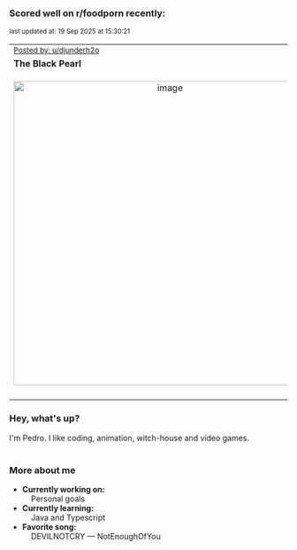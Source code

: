 ### Scored well on r/foodporn recently:

<p align="left"><sub>last updated at: 19 Sep 2025 at 15:30:21</sub></p>

|   |
| --- |
| <sub>[Posted by: u/djunderh2o][source]</sub> |
| **The Black Pearl** | 
|<p align="center"> <img alt="image" src="https://i.redd.it/ylcnzmfaqxpf1.jpeg" width="550" /> </p>|
|   |

### Hey, what's up?

I'm Pedro. I like coding, animation, witch-house and video games.<br><br>

### More about me
- **Currently working on:**  
&nbsp;&nbsp;&nbsp;&nbsp;Personal goals
- **Currently learning:**  
&nbsp;&nbsp;&nbsp;&nbsp;Java and Typescript
- **Favorite song:**  
&nbsp;&nbsp;&nbsp;&nbsp;DEVILNOTCRY — NotEnoughOfYou<br><br>

  



  
  
  
[linkedin]: https://linkedin.com/in/pedro-h-r-gomes-8a487b14a/
[gmail]: mailto:pilique11@gmail.com
[source]: https://reddit.com/r/FoodPorn/comments/1nka3wu/the_black_pearl/
[redditAPI]: https://www.reddit.com/dev/api/